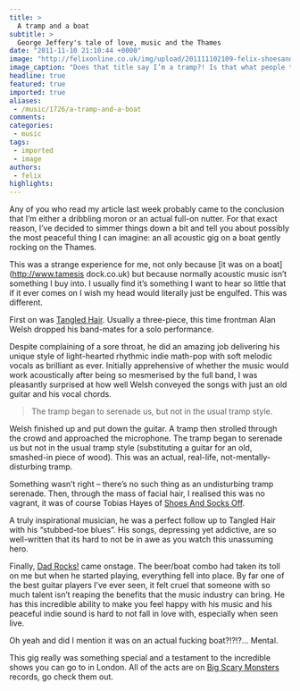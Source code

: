 ```yaml
---
title: >
  A tramp and a boat
subtitle: >
  George Jeffery's tale of love, music and the Thames
date: "2011-11-10 21:10:44 +0000"
image: "http://felixonline.co.uk/img/upload/201111102109-felix-shoesandsocksoffshoesandtoby-pola.jpg"
image_caption: "Does that title say I’m a tramp?! Is that what people think of me? I never knew..."
headline: true
featured: true
imported: true
aliases:
 - /music/1726/a-tramp-and-a-boat
comments:
categories:
 - music
tags:
 - imported
 - image
authors:
 - felix
highlights:
---
```


Any of you who read my article last week probably came to the conclusion that I’m either a dribbling moron or an actual full-on nutter. For that exact reason, I’ve decided to simmer things down a bit and tell you about possibly the most peaceful thing I can imagine: an all acoustic gig on a boat gently rocking on the Thames.

This was a strange experience for me, not only because [it was on a boat](http://www.tamesis dock.co.uk) but because normally acoustic music isn’t something I buy into. I usually find it’s something I want to hear so little that if it ever comes on I wish my head would literally just be engulfed. This was different.

First on was [Tangled Hair](http://tangledhair.bandcamp.com/). Usually a three-piece, this time frontman Alan Welsh dropped his band-mates for a solo performance.

Despite complaining of a sore throat, he did an amazing job delivering his unique style of light-hearted rhythmic indie math-pop with soft melodic vocals as brilliant as ever. Initially apprehensive of whether the music would work acoustically after being so mesmerised by the full band, I was pleasantly surprised at how well Welsh conveyed the songs with just an old guitar and his vocal chords.

> The tramp began to serenade us, but not in the usual tramp style.

Welsh finished up and put down the guitar. A tramp then strolled through the crowd and approached the microphone. The tramp began to serenade us but not in the usual tramp style (substituting a guitar for an old, smashed-in piece of wood). This was an actual, real-life, not-mentally-disturbing tramp.

Something wasn’t right – there’s no such thing as an undisturbing tramp serenade. Then, through the mass of facial hair, I realised this was no vagrant, it was of course Tobias Hayes of [Shoes And Socks Off](http://www.myspace.com/search/Music?q=Shoes%20And%20Socks%20Off).

A truly inspirational musician, he was a perfect follow up to Tangled Hair with his “stubbed-toe blues”. His songs, depressing yet addictive, are so well-written that its hard to not be in awe as you watch this unassuming hero.

Finally, [Dad Rocks!](http://dadrocks.tumblr.com/) came onstage. The beer/boat combo had taken its toll on me but when he started playing, everything fell into place. By far one of the best guitar players I’ve ever seen, it felt cruel that someone with so much talent isn’t reaping the benefits that the music industry can bring. He has this incredible ability to make you feel happy with his music and his peaceful indie sound is hard to not fall in love with, especially when seen live.

Oh yeah and did I mention it was on an actual fucking boat?!?!?… Mental.

This gig really was something special and a testament to the incredible shows you can go to in London. All of the acts are on [Big Scary Monsters](http://www.bsmrocks.com) records, go check them out.
